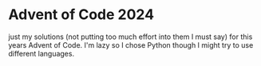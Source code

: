 # Advent of Code 2024

just my solutions (not putting too much effort into them I must say) for this years Advent of Code.
I'm lazy so I chose Python though I might try to use different languages.
